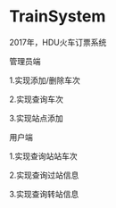 # TrainSystem
2017年，HDU火车订票系统

管理员端

1.实现添加/删除车次

2.实现查询车次

3.实现站点添加

用户端

1.实现查询站站车次

2.实现查询过站信息

3.实现查询转站信息
